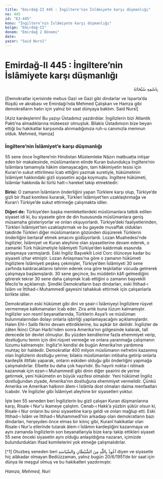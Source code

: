 ```yaml
---
title: "Emirdağ-II 445 : İngiltere’nin İslâmiyete karşı düşmanlığı"
no: 445
id: "E2-445"
konu: "İngiltere’nin İslâmiyete karşı düşmanlığı"
bolge: "Emirdağ-II"
donem: "Emirdağ 2 Dönemi"
date: 
yazar: "Said Nursî"
---
```


# Emirdağ-II 445 : İngiltere’nin İslâmiyete karşı düşmanlığı

<p class="arabic" dir="rtl" title="Meal: “Her türlü noksan sıfatlardan yüce olan Allah’ın adıyla.”">بِاسْمِهِ سُبْحَانَهُ</p>

<p class="takdim">[Demokratlar içerisinde mebus Gazi ve Gazi gibi dindarlar ve Isparta’da Rüşdü ve akrabası ve Emirdağı’nda Mehmed Çalışkan ve Hamza gibi demokratların hatırı için yalnız bir saat dünyaya baktım. Said Nursî]</p>

<p class="takdim">[Aziz kardeşlerim! Bu yazıyı Üstadımız yazdırdılar. İngilizlerin bizi Atlantik Paktı’na almadıklarına müteessir olmuştuk. Bilakis Üstadımızın bize beyan ettiği bu hakikatlar karşısında alınmadığımıza ruh-u canımızla memnun olduk. Mehmed, Hamza]</p>

### İngiltere’nin İslâmiyet’e karşı düşmanlığı

55 sene önce İngiltere’nin Hindistan Müstemleke Nâzırı matbuatta intişar eden bir makalesinde, müslümanların elinde Kuran bulundukça İngiltere’nin İslâmlara tamamıyla hâkim olamayacağını, tam hâkimiyetin tesisi için Kuran’ın sukut ettirilmesi îcab ettiğini yazmak suretiyle, hükümetinin İslâmiyet hakkındaki gizli siyasetini açığa koymuştu. İngiltere hükümeti, İslâmlar hakkında iki türlü hatt-ı hareket takip etmektedir:

**Birisi:** O zamanın İslâmların önderliğini yapan Türklere karşı olup, Türkiye’de gizli bir ifsad komitesi kurarak, Türkleri İslâmiyet’ten uzaklaştırmağa ve Kuran’ı Türkiye’de sukut ettirmeğe çalışmakta idiler.

**Diğeri de:** Türkiye’den başka memleketlerdeki müslümanlara tatbik edilen siyaset idi ki, bu siyasete göre de din hususunda müslümanlara geniş müsamaha gösteriyorlar ve onları okşuyorlardı. Türkiye’deki faaliyetlerinden, Türkleri İslâmiyet’ten uzaklaştırmak ve bu gayede muvaffak oldukları takdirde Türkleri diğer müslümanların gözünden düşürerek Türklerin önderliğini bertaraf etmek amacını güdüyorlardı. Lozan Muahedesi’nde İngilizler, İslâmiyet ve Kuran aleyhine olan siyasetlerine devam ederek, o zamanki Türk hükümetiyle İslâmiyeti Türkiye’den kaldırmak esasında anlaşmaya varmışlardı. Eski İngiliz Başvekili Loid Corc ölünceye kadar bu siyaseti izhar etmiştir. Lozan Anlaşması’na göre o zamanın hükümeti İngilizlere İslâmiyeti peşkeş çekmişler, Türkiye’den İslâmiyeti 30 sene zarfında kaldıracaklarını tahmin ederek ona göre teşkilatlar vücuda getirerek çalışmaya başlamışlardı. 30 sene geçince, bu müddetin kâfi gelmediğini görerek tekrar 30 sene daha çalışmak îcab ettiğini o zamanın başvekili Meclis’te açıklamıştı. Şimdiki Demokratların bazı dindarları, eski İttihad-ı İslâm ve İttihad-ı Muhammedî gayesini tahakkuk ettirmek için çalışanlarla birlikte idiler.

Demokratların eski hükümet gibi dini ve şeair-i İslâmiyeyi İngilizlere rüşvet vermemeye kalkmamaları îcab eder. Zira artık buna lüzum kalmamıştır. İngilizler son resmî beyanatlarında, Türklerin Asya’lı ve müslüman bulunmalarından dolayı onlarla işbirliği yapılamayacağını açıklamışlardır. Halen Ehl-i Salib fikrini devam ettirdiklerine, bu aşikâr bir delildir. İngilizler de zâten İkinci Cihan Harbi’nden sonra Amerika’nın gölgesinde kalarak, talî derecede bir devlet olmuştur. Bu yüzden kendilerine fazla ehemmiyet verip, dostluğunu temin için dini rüşvet vermeğe ve onlara yaranmağa çalışmanın lüzumu kalmamıştır. İngiliz’in kendisi de bugün Amerika’nın yardımına muhtaç bir haldedir. Demokratlar 400 milyon müslümanın nefretini kazanmış olan İngilizlerin dostluğu yerine; bilakis müslümanları intibaha getirip onlarla kardeşlik ittifakı yaparak, onların eskiden olduğu gibi önderliğini yapmağa çalışmalıdırlar. Elbette bu daha çok hayırlıdır. Bu hayırlı nokta-i istinadı kazanmak için ezan-ı Muhammedî gibi dinin diğer şeairini de yerine getirmek, yeni hükümetin en büyük vazifesi olmalıdır. Yeni hükümet İngiliz dostluğundan ziyade, Amerika’nın dostluğuna ehemmiyet vermelidir. Çünkü Amerika ve Amerikan halkının âlem-i İslâmla dost olmaları daima menfaatları îcabıdır. Ve İngilizler gibi İslâmiyet aleyhine bir siyasetleri yoktur.

İşte ben 55 seneden beri İngilizlerin bu gizli çalışan Kuran düşmanlarına karşı, Risale-i Nur’u ikameye çalıştım. Cenab-ı Hakk’a yüzbin şükür olsun ki, Risale-i Nur onların bu sinsi siyasetine karşı geldi ve onları mağlup etti. Eski İttihad-ı İslâm ve İttihad-ı Muhammedî’nin arkadaşı olan demokratların bazı dindarları, herşeyden önce elmas bir kılınç gibi, Kuranî hakikatlar olan Risale-i Nur’u ellerinde tutarak âlem-i İslâmın kardeşliğini kazanmaya ve aynı zamanda İngilizlerin son beyanatlarıyla bize karşı takip ettikleri siyaset 55 sene önceki siyasetin aynı olduğu anlaşıldığına nazaran, içimizde bulundurdukları ifsad komitelerini yok etmeğe çalışmalıdırlar.

[^1] Otuzbeş seneden beri <span class="arabic" dir="rtl" title="Meal: “Şeytandan ve siyasetten Allah’a sığınırım.”">اَعُوذُ بِاللّٰهِ مِنَ الشَّيْطَانِ وَالسِّيَاسَةِ</span> diyen ve siyasetle hiç alâkadar olmayan Bediüzzaman, yalnız bugün 20/6/1951’de bir saat için dünya ile meşgul olmuş ve bu hakikatleri yazdırmıştır.

*Hamza, Mehmed, Nuri*
